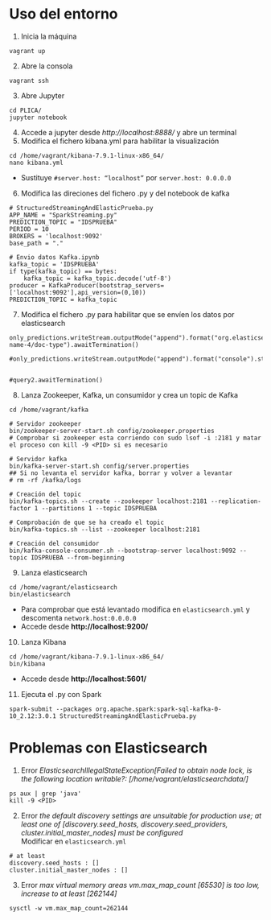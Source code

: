# Uso del entorno
1. Inicia la máquina
```
vagrant up
```
2. Abre la consola
```
vagrant ssh
```
3. Abre Jupyter
```
cd PLICA/
jupyter notebook
```
4. Accede a jupyter desde *http://localhost:8888/* y abre un terminal
5. Modifica el fichero kibana.yml para habilitar la visualización
   
```
cd /home/vagrant/kibana-7.9.1-linux-x86_64/
nano kibana.yml
```
   - Sustituye `#server.host: “localhost”` por `server.host: 0.0.0.0`

6. Modifica las direciones del fichero .py y del notebook de kafka
```
# StructuredStreamingAndElasticPrueba.py
APP_NAME = "SparkStreaming.py"
PREDICTION_TOPIC = "IDSPRUEBA"
PERIOD = 10
BROKERS = 'localhost:9092'
base_path = "."

# Envio datos Kafka.ipynb
kafka_topic = 'IDSPRUEBA'
if type(kafka_topic) == bytes:
    kafka_topic = kafka_topic.decode('utf-8')
producer = KafkaProducer(bootstrap_servers=['localhost:9092'],api_version=(0,10))
PREDICTION_TOPIC = kafka_topic
```
7. Modifica el fichero .py para habilitar que se envíen los datos por elasticsearch
```
only_predictions.writeStream.outputMode("append").format("org.elasticsearch.spark.sql").option("checkpointLocation",'/tmp/checkpoint').start("index-name-4/doc-type").awaitTermination()

#only_predictions.writeStream.outputMode("append").format("console").start().awaitTermination()


#query2.awaitTermination()
```
8. Lanza Zookeeper, Kafka, un consumidor y crea un topic de Kafka
```
cd /home/vagrant/kafka

# Servidor zookeeper
bin/zookeeper-server-start.sh config/zookeeper.properties
# Comprobar si zookeeper esta corriendo con sudo lsof -i :2181 y matar el proceso con kill -9 <PID> si es necesario

# Servidor kafka
bin/kafka-server-start.sh config/server.properties
## Si no levanta el servidor kafka, borrar y volver a levantar
# rm -rf /kafka/logs

# Creación del topic
bin/kafka-topics.sh --create --zookeeper localhost:2181 --replication-factor 1 --partitions 1 --topic IDSPRUEBA

# Comprobación de que se ha creado el topic
bin/kafka-topics.sh --list --zookeeper localhost:2181

# Creación del consumidor
bin/kafka-console-consumer.sh --bootstrap-server localhost:9092 --topic IDSPRUEBA --from-beginning
```
9. Lanza elasticsearch
```
cd /home/vagrant/elasticsearch
bin/elasticsearch
```
   - Para comprobar que está levantado modifica en `elasticsearch.yml` y descomenta `network.host:0.0.0.0`
   - Accede desde **http://localhost:9200/**
10. Lanza Kibana
```
cd /home/vagrant/kibana-7.9.1-linux-x86_64/
bin/kibana
```
   - Accede desde **http://localhost:5601/**
11. Ejecuta el .py con Spark
```
spark-submit --packages org.apache.spark:spark-sql-kafka-0-10_2.12:3.0.1 StructuredStreamingAndElasticPrueba.py
```
# Problemas con Elasticsearch
1. Error *ElasticsearchIllegalStateException[Failed to obtain node lock, is the following location writable?: [/home/vagrant/elasticsearchdata/]*
```
ps aux | grep 'java'
kill -9 <PID>
```
2. Error *the default discovery settings are unsuitable for production use; at least one of [discovery.seed_hosts, discovery.seed_providers, cluster.initial_master_nodes] must be configured*</br>
Modificar en `elasticsearch.yml`
```
# at least 
discovery.seed_hosts : []
cluster.initial_master_nodes : []
```
3. Error *max virtual memory areas vm.max_map_count [65530] is too low, increase to at least [262144]*
```
sysctl -w vm.max_map_count=262144
```
